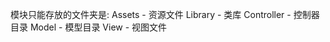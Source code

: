 模块只能存放的文件夹是:
    Assets  - 资源文件
    Library - 类库
    Controller - 控制器目录
    Model   - 模型目录
    View    - 视图文件